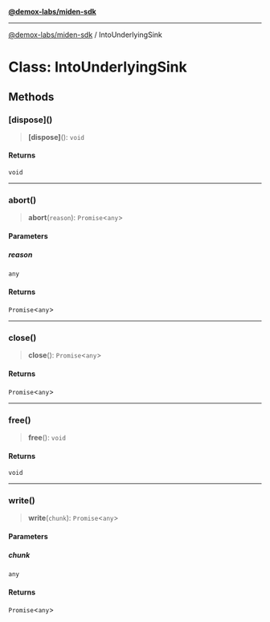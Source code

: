 [**@demox-labs/miden-sdk**](../README.md)

***

[@demox-labs/miden-sdk](../README.md) / IntoUnderlyingSink

# Class: IntoUnderlyingSink

## Methods

### \[dispose\]()

> **\[dispose\]**(): `void`

#### Returns

`void`

***

### abort()

> **abort**(`reason`): `Promise`\<`any`\>

#### Parameters

##### reason

`any`

#### Returns

`Promise`\<`any`\>

***

### close()

> **close**(): `Promise`\<`any`\>

#### Returns

`Promise`\<`any`\>

***

### free()

> **free**(): `void`

#### Returns

`void`

***

### write()

> **write**(`chunk`): `Promise`\<`any`\>

#### Parameters

##### chunk

`any`

#### Returns

`Promise`\<`any`\>
